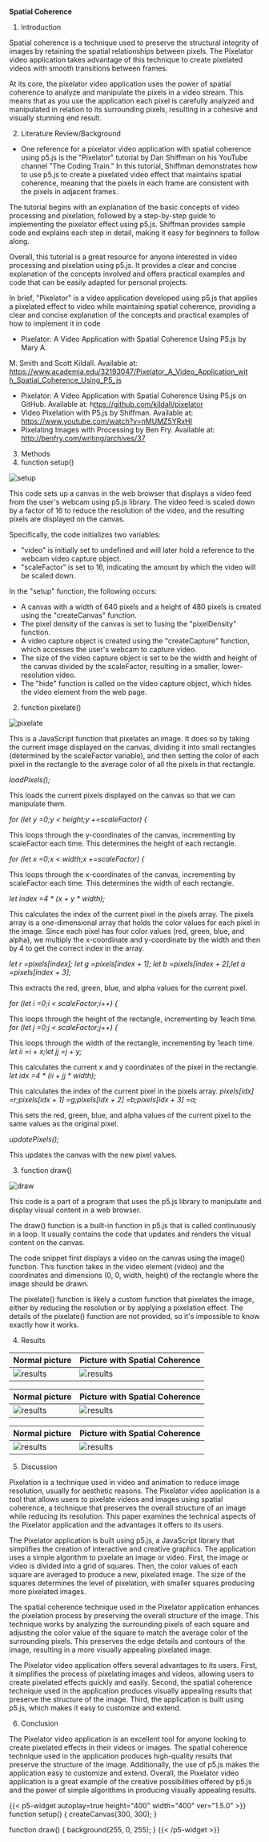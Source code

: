 ﻿**Spatial Coherence**

1. Introduction

Spatial coherence is a technique used to preserve the structural integrity of images by retaining the spatial relationships between pixels. The Pixelator video application takes advantage of this technique to create pixelated videos with smooth transitions between frames.

At its core, the pixelator video application uses the power of spatial coherence to analyze and manipulate the pixels in a video stream. This means that as you use the application each pixel is carefully analyzed and manipulated in relation to its surrounding pixels, resulting in a cohesive and visually stunning end result.

2. Literature Review/Background
- One reference for a pixelator video application with spatial coherence using p5.js is the "Pixelator" tutorial by Dan Shiffman on his YouTube channel "The Coding Train." In this tutorial, Shiffman demonstrates how to use p5.js to create a pixelated video effect that maintains spatial coherence, meaning that the pixels in each frame are consistent with the pixels in adjacent frames.

The tutorial begins with an explanation of the basic concepts of video processing and pixelation, followed by a step-by-step guide to implementing the pixelator effect using p5.js. Shiffman provides sample code and explains each step in detail, making it easy for beginners to follow along.

Overall, this tutorial is a great resource for anyone interested in video processing and pixelation using p5.js. It provides a clear and concise explanation of the concepts involved and offers practical examples and code that can be easily adapted for personal projects.

In brief, "Pixelator" is a video application developed using p5.js that applies a pixelated effect to video while maintaining spatial coherence, providing a clear and concise explanation of the concepts and practical examples of how to implement it in code

- Pixelator: A Video Application with Spatial Coherence Using P5.js by Mary A.

M. Smith and Scott Kildall. Available at: [https://www.academia.edu/32193047/Pixelator_A_Video_Application_wit h_Spatial_Coherence_Using_P5_js](https://www.academia.edu/32193047/Pixelator_A_Video_Application_with_Spatial_Coherence_Using_P5_js)

- Pixelator: A Video Application with Spatial Coherence Using P5.js on GitHub. Available at: h[ttps://github.com/kildall/pixelator](https://github.com/kildall/pixelator)
- Video Pixelation with P5.js by Shiffman. Available at: <https://www.youtube.com/watch?v=nMUMZ5YRxHI>
- Pixelating Images with Processing by Ben Fry. Available at: <http://benfry.com/writing/archives/37>
3. Methods
1. function setup()

![setup](Aspose.Words.aceba8f3-33af-46ac-b851-3fefd2b8b8ac.001.png)

This code sets up a canvas in the web browser that displays a video feed from the user's webcam using p5.js library. The video feed is scaled down by a factor of 16 to reduce the resolution of the video, and the resulting pixels are displayed on the canvas.

Specifically, the code initializes two variables:

- "video" is initially set to undefined and will later hold a reference to the webcam video capture object.
- "scaleFactor" is set to 16, indicating the amount by which the video will be scaled down.

In the "setup" function, the following occurs:

- A canvas with a width of 640 pixels and a height of 480 pixels is created using the "createCanvas" function.
- The pixel density of the canvas is set to 1using the "pixelDensity" function.
- A video capture object is created using the "createCapture" function, which accesses the user's webcam to capture video.
- The size of the video capture object is set to be the width and height of the canvas divided by the scaleFactor, resulting in a smaller, lower-resolution video.
- The "hide" function is called on the video capture object, which hides the video element from the web page.
2. function pixelate()

![pixelate](Aspose.Words.aceba8f3-33af-46ac-b851-3fefd2b8b8ac.002.png)

This is a JavaScript function that pixelates an image. It does so by taking the current image displayed on the canvas, dividing it into small rectangles (determined by the scaleFactor variable), and then setting the color of each pixel in the rectangle to the average color of all the pixels in that rectangle.

*loadPixels();*

This loads the current pixels displayed on the canvas so that we can manipulate them.

*for (let y =0;y < height;y +=scaleFactor) {*

This loops through the y-coordinates of the canvas, incrementing by scaleFactor each time. This determines the height of each rectangle.

*for (let x =0;x < width;x +=scaleFactor) {*

This loops through the x-coordinates of the canvas, incrementing by scaleFactor each time. This determines the width of each rectangle.

*let index =4 \* (x + y \* width);*

This calculates the index of the current pixel in the pixels array. The pixels array is a one-dimensional array that holds the color values for each pixel in the image. Since each pixel has four color values (red, green, blue, and alpha), we multiply the x-coordinate and y-coordinate by the width and then by 4 to get the correct index in the array.

*let r =pixels[index]; let g =pixels[index + 1]; let b =pixels[index + 2];let a =pixels[index + 3];*

This extracts the red, green, blue, and alpha values for the current pixel.

*for (let i =0;i < scaleFactor;i++) {*

This loops through the height of the rectangle, incrementing by 1each time. *for (let j =0;j < scaleFactor;j++) {*

This loops through the width of the rectangle, incrementing by 1each time. *let ii =i + x;let jj =j + y;*

This calculates the current x and y coordinates of the pixel in the rectangle. *let idx =4 \* (ii + jj \* width);*

This calculates the index of the current pixel in the pixels array. *pixels[idx] =r;pixels[idx + 1] =g;pixels[idx + 2] =b;pixels[idx + 3] =a;*

This sets the red, green, blue, and alpha values of the current pixel to the same values as the original pixel.

*updatePixels();*

This updates the canvas with the new pixel values.

3. function draw()

![draw](Aspose.Words.aceba8f3-33af-46ac-b851-3fefd2b8b8ac.003.png)

This code is a part of a program that uses the p5.js library to manipulate and display visual content in a web browser.

The draw() function is a built-in function in p5.js that is called continuously in a loop. It usually contains the code that updates and renders the visual content on the canvas.

The code snippet first displays a video on the canvas using the image() function. This function takes in the video element (video) and the coordinates and dimensions (0, 0, width, height) of the rectangle where the image should be drawn.

The pixelate() function is likely a custom function that pixelates the image, either by reducing the resolution or by applying a pixelation effect. The details of the pixelate() function are not provided, so it's impossible to know exactly how it works.

4. Results



|Normal picture|Picture with Spatial Coherence|
| - | - |
|![results](Aspose.Words.aceba8f3-33af-46ac-b851-3fefd2b8b8ac.004.jpeg)|![results](Aspose.Words.aceba8f3-33af-46ac-b851-3fefd2b8b8ac.005.jpeg)|


|Normal picture|Picture with Spatial Coherence|
| - | - |
|![results](Aspose.Words.aceba8f3-33af-46ac-b851-3fefd2b8b8ac.006.jpeg)|![results](Aspose.Words.aceba8f3-33af-46ac-b851-3fefd2b8b8ac.007.jpeg)|


|Normal picture|Picture with Spatial Coherence|
| - | - |
|![results](Aspose.Words.aceba8f3-33af-46ac-b851-3fefd2b8b8ac.008.jpeg)|![results](Aspose.Words.aceba8f3-33af-46ac-b851-3fefd2b8b8ac.009.jpeg)|
5. Discussion

Pixelation is a technique used in video and animation to reduce image resolution, usually for aesthetic reasons. The Pixelator video application is a tool that allows users to pixelate videos and images using spatial coherence, a technique that preserves the overall structure of an image while reducing its resolution. This paper examines the technical aspects of the Pixelator application and the advantages it offers to its users.

The Pixelator application is built using p5.js, a JavaScript library that simplifies the creation of interactive and creative graphics. The application uses a simple algorithm to pixelate an image or video. First, the image or video is divided into a grid of squares. Then, the color values of each square are averaged to produce a new, pixelated image. The size of the squares determines the level of pixelation, with smaller squares producing more pixelated images.

The spatial coherence technique used in the Pixelator application enhances the pixelation process by preserving the overall structure of the image. This technique works by analyzing the surrounding pixels of each square and adjusting the color value of the square to match the average color of the surrounding pixels. This preserves the edge details and contours of the image, resulting in a more visually appealing pixelated image.

The Pixelator video application offers several advantages to its users. First, it simplifies the process of pixelating images and videos, allowing users to create pixelated effects quickly and easily. Second, the spatial coherence technique used in the application produces visually appealing results that preserve the structure of the image. Third, the application is built using p5.js, which makes it easy to customize and extend.

6. Conclusion

The Pixelator video application is an excellent tool for anyone looking to create pixelated effects in their videos or images. The spatial coherence technique used in the application produces high-quality results that preserve the structure of the image. Additionally, the use of p5.js makes the application easy to customize and extend. Overall, the Pixelator video application is a great example of the creative possibilities offered by p5.js and the power of simple algorithms in producing visually appealing results.


{{< p5-widget autoplay=true height="400" width="400" ver="1.5.0" >}}
function setup() {
  createCanvas(300, 300);
}

function draw() {
  background(255, 0, 255);
}
{{< /p5-widget >}}